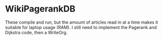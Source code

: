 # WikiPagerankDB
These compile and run, but the amount of articles read in at a time makes it suitable for laptop usage (RAM).
I still need to implement the Pagerank and Dijkstra code, then a WriteOrg.
